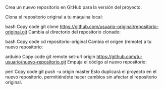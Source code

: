 Crea un nuevo repositorio en GitHub para la versión del proyecto.

Clona el repositorio original a tu máquina local:

bash
Copy code
git clone https://github.com/usuario-original/repositorio-original.git
Cambia al directorio del repositorio clonado:

bash
Copy code
cd repositorio-original
Cambia el origen (remote) a tu nuevo repositorio:

arduino
Copy code
git remote set-url origin https://github.com/tu-usuario/nuevo-repositorio.git
Empuja el código al nuevo repositorio:

perl
Copy code
git push -u origin master
Esto duplicará el proyecto en el nuevo repositorio, permitiéndote hacer cambios sin afectar el repositorio original.